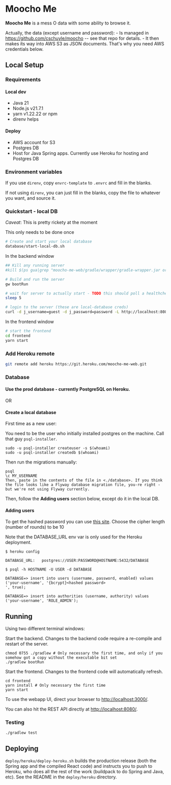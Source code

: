 # Moocho Me

**Moocho Me** is a mess O data with some ability to browse it.

Actually, the data (except username and password):
    - Is managed in <https://github.com/cschuyle/moocho> -- see that repo for details.
    - It then makes its way into AWS S3 as JSON documents. That's why you need AWS credentials below.

## Local Setup

### Requirements

#### Local dev
- Java 21
- Node.js v21.7.1
- yarn v1.22.22 or npm
- direnv helps
#### Deploy
- AWS account for S3
- Postgres DB
- Host for Java Spring apps. Currently use Heroku for hosting and Postgres DB

### Environment variables

If you use `direnv`, copy `envrc-template` to `.envrc` and fill in the blanks.

If not using `direnv`, you can just fill in the blanks, copy the file to whatever you want, and source it.

### Quickstart - local DB

_Caveat_: This is pretty rickety at the moment

This only needs to be done once
```bash
# Create and start your local database
database/start-local-db.sh
```

In the backend window
```bash
## Kill any running server
#kill $(ps gua|grep "moocho-me-web/gradle/wrapper/gradle-wrapper.jar org.gradle.wrapper.GradleWrapperMain bootRun"| awk '{print $2}')

# Build and run the server
gw bootRun

# wait for server to actually start - TODO this should poll a healthcheck endpoint
sleep 5

# login to the server (these are local-database creds)
curl -d j_username=guest -d j_password=password -L http://localhost:8080/app/j_spring_security_check
```

In the frontend window
```bash
# start the frontend
cd frontend
yarn start
```

### Add Heroku remote

```bash
git remote add heroku https://git.heroku.com/moocho-me-web.git
```

### Database

#### Use the prod database - currently PostgreSQL on Heroku.

OR

#### Create a local database

First time as a new user:

You need to be the user who initially installed postgres on the machine.  Call that guy `psql-installer`.

```console
sudo -u psql-installer createuser -s $(whoami)
sudo -u psql-installer createdb $(whoami)
```

Then run the migrations manually:
```console
psql
\c MY_USERNAME
Then, paste in the contents of the file in <./database>. If you think the file looks like a Flyway database migration file, you-re right - but we're not using Flyway currently.
```

Then, follow the **Adding users** section below, except do it in the local DB.

#### Adding users

To get the hashed password you can use [this site](https://bcrypt-generator.com).
Choose the cipher length (number of rounds) to be 10

Note that the DATABASE_URL env var is only used for the Heroku deployment.

```console
$ heroku config

DATABASE_URL:   postgres://USER:PASSWORD@HOSTNAME:5432/DATABASE

$ psql -h HOSTNAME -U USER -d DATABASE

DATABASE=> insert into users (username, password, enabled) values ('your-username', '{bcrypt}<hashed password>
', true);

DATABASE=> insert into authorities (username, authority) values ('your-username', 'ROLE_ADMIN');
```

## Running

Using two different terminal windows:

Start the backend. Changes to the backend code require a re-compile and restart of the server.
```shell
chmod 0755 ./gradlew # Only necessary the first time, and only if you somehow got a copy without the executable bit set
./gradlew bootRun
```

Start the frontend. Changes to the frontend code will automatically refresh.

```console
cd frontend
yarn install # Only necessary the first time
yarn start
```

To use the webapp UI, direct your browser to <http://localhost:3000/>.

You can also hit the REST API directly at <http://localhost:8080/>.

### Testing

```console
./gradlew test
```

## Deploying

`deploy/heroku/deploy-heroku.sh` builds the production release (both the Spring app and the compiled React code) and instructs you to push to Heroku, who does all the rest of the work (buildpack to do Spring and Java, etc). See the README in the `deploy/heroku` directory.